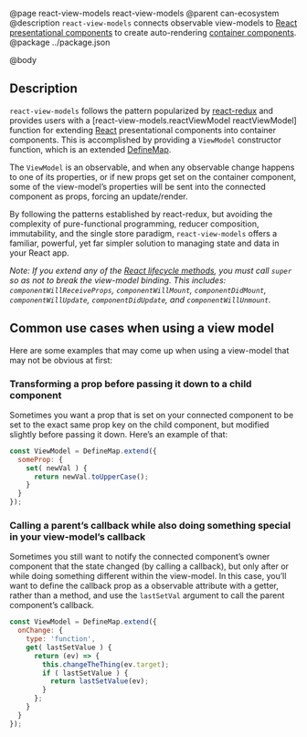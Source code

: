 @page react-view-models react-view-models
@parent can-ecosystem
@description `react-view-models` connects observable view-models to [React](https://facebook.github.io/react/) [presentational components](https://medium.com/@dan_abramov/smart-and-dumb-components-7ca2f9a7c7d0#.v9i90qbq8) to create auto-rendering [container components](https://medium.com/@dan_abramov/smart-and-dumb-components-7ca2f9a7c7d0#.v9i90qbq8).
@package ../package.json

@body

## Description

`react-view-models` follows the pattern popularized by [react-redux](https://github.com/reactjs/react-redux) and provides users with a [react-view-models.reactViewModel reactViewModel] function for extending [React](https://facebook.github.io/react/) presentational components into container components. This is accomplished by providing a `ViewModel` constructor function, which is an extended [DefineMap](./can-define/map/map.html).

The `ViewModel` is an observable, and when any observable change happens to one of its properties, or if new props get set on the container component, some of the view-model’s properties will be sent into the connected component as props, forcing an update/render.

By following the patterns established by react-redux, but avoiding the complexity of pure-functional programming, reducer composition, immutability, and the single store paradigm, `react-view-models` offers a familiar, powerful, yet far simpler solution to managing state and data in your React app.

_Note: If you extend any of the [React lifecycle methods](https://facebook.github.io/react/docs/react-component.html#the-component-lifecycle), you must call `super` so as not to break the view-model binding. This includes: `componentWillReceiveProps`, `componentWillMount`, `componentDidMount`, `componentWillUpdate`, `componentDidUpdate`, and `componentWillUnmount`._

## Common use cases when using a view model

Here are some examples that may come up when using a view-model that may not be obvious at first:

### Transforming a prop before passing it down to a child component

Sometimes you want a prop that is set on your connected component to be set to the exact same prop key on the child component, but modified slightly before passing it down. Here’s an example of that:

```javascript
const ViewModel = DefineMap.extend({
  someProp: {
    set( newVal ) {
      return newVal.toUpperCase();
    }
  }
});
```

### Calling a parent’s callback while also doing something special in your view-model’s callback

Sometimes you still want to notify the connected component’s owner component that the state changed (by calling a callback), but only after or while doing something different within the view-model. In this case, you’ll want to define the callback prop as a observable attribute with a getter, rather than a method, and use the `lastSetVal` argument to call the parent component’s callback.

```javascript
const ViewModel = DefineMap.extend({
  onChange: {
    type: 'function',
    get( lastSetValue ) {
      return (ev) => {
        this.changeTheThing(ev.target);
        if ( lastSetValue ) {
          return lastSetValue(ev);
        }
      };
    }
  }
});
```
